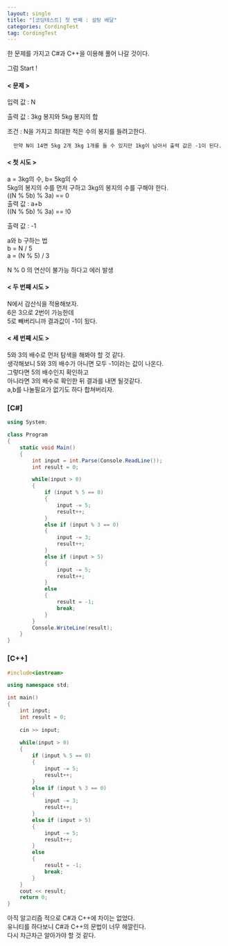 ```yaml
---
layout: single
title: "[코딩테스트] 첫 번째 : 설탕 배달"
categories: CordingTest
tag: CordingTest
---
```


한 문제를 가지고 C#과 C++을 이용해 풀어 나갈 것이다.

그럼 Start !



#### < 문제 >

입력 값 : N

출력 값 : 3kg 봉지와 5kg 봉지의 합

조건 : N을 가지고 최대한 적은 수의 봉지를 들려고한다. 

      만약 N이 14면 5kg 2개 3kg 1개를 들 수 있지만 1kg이 남아서 출력 값은 -1이 된다.



#### < 첫 시도 >

a = 3kg의 수, b= 5kg의 수 <br>
5kg의 봉지의 수를 먼저 구하고 3kg의 봉지의 수를 구해야 한다. <br>
((N % 5b) % 3a) == 0 <br>
출력 값 : a+b <br>
((N % 5b) % 3a) == !0 <br>

출력 값 : -1

a와 b 구하는 법 <br>
b = N / 5 <br>
a = (N % 5) / 3 

N % 0 의 연산이 불가능 하다고 에러 발생



#### < 두 번째 시도 >

N에서 감산식을 적용해보자. <br>
6은 3으로 2번이 가능한데 <br>
5로 빼버리니까 결과값이 -1이 됬다. <br>



#### < 세 번째 시도 >

5와 3의 배수로 먼저 탐색을 해봐야 할 것 같다. <br>
생각해보니 5와 3의 배수가 아니면 모두 -1이라는 값이 나온다. <br> 
그렇다면 5의 배수인지 확인하고 <br>
아니라면 3의 배수로 확인한 뒤 결과를 내면 될것같다. <br>
a,b를 나눌필요가 없기도 하다 합쳐버리자. <br>



###  [C#]

```c#
using System;

class Program
{
    static void Main()
    {
        int input = int.Parse(Console.ReadLine());
        int result = 0;

        while(input > 0)
        {
            if (input % 5 == 0)
            {
                input -= 5;
                result++;
            }
            else if (input % 3 == 0)
            {
                input -= 3;
                result++;
            }
            else if (input > 5)
            {
                input -= 5;
                result++;
            }
            else
            {
                result = -1;
                break;
            }
        }
        Console.WriteLine(result);
    }
}
```



### [C++]

```c++
#include<iostream>

using namespace std;

int main()
{
    int input;
    int result = 0;
    
    cin >> input;
    
    while(input > 0)
    {
        if (input % 5 == 0)
        {
            input -= 5;
            result++;
        }
        else if (input % 3 == 0)
        {
            input -= 3;
            result++;
        }
        else if (input > 5)
        {
            input -= 5;
            result++;
        }
        else 
        {
            result = -1;
            break;
        }
    }
    cout << result;
    return 0;
}
```

아직 알고리즘 적으로 C#과 C++에 차이는 없었다. <br>
유니티를 하다보니 C#과 C++의 문법이 너무 헤깔린다. <br>
다시 차근차근 알아가야 할 것 같다. <br>

